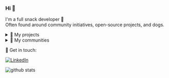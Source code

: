 ### Hi 👋

I'm a full snack developer 🍔  
Often found around community initiatives, open-source projects, and dogs.

<details>
  <summary>🔭 My projects</summary>

| Project                                         | Type          | Role               |
| ----------------------------------------------- | ------------- | ------------------ |
| [Hazel UI](https://hazel-ui.github.io/hazel-ui) | Design system | Lead developer     |
| [Hazel UI](https://hazel-ui.github.io/)         | Docs          | Lead developer     |
| [Personal](https://www.absingh.com/)            | Blog          | Lead developer     |
| [GLUG MVIT](https://blog.glugmvit.com/)         | Blog          | Lead developer     |
| [LEO](https://leomvit.com/)                     | Blog          | Lead developer     |
| [GLUG MVIT](https://glugmvit.com/)              | Community     | DevOps             |
| [Mozilla India](https://mozillaindia.org/)      | Community     | Mentor             |
| [GWOC](https://gwoc.glugmvit.com/)              | Event         | Architect          |
| [Realkredit Danmark](https://rd.dk/)            | Commercial    | Frontend developer |
| [Boligværktøjet](https://danskebank.dk/bolig/)  | Commercial    | Frontend developer |
| [TalentFore](https://tfprogress.netlify.app/)   | Commercial    | Frontend developer |

</details>

<details>
  <summary>🌱 My communities</summary>

| Community                                                                           | Type         |
| ----------------------------------------------------------------------------------- | ------------ |
| [Mozilla Karnataka](https://community.mozilla.org/en/groups/mozilla-karnataka-blr/) | Professional |
| [Mozilla Reps](https://community.mozilla.org/en/groups/mozilla-reps/?view=people)   | Professional |
| [CodeShack](https://t.me/codeshack)                                                 | Students     |
| [Microsoft](https://studentambassadors.microsoft.com/)                              | Students     |

</details>

💬 Get in touch:

[![LinkedIn](https://img.shields.io/badge/linkedin-%230077B5.svg?&style=for-the-badge&logo=linkedin&logoColor=white)](https://www.linkedin.com/in/thatniceman/)

![github stats](https://github-readme-stats.vercel.app/api?username=cseas&show_icons=true)
